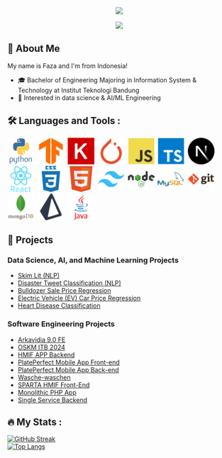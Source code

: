 <p align="center">
  <img src="https://capsule-render.vercel.app/api?type=waving&text=Hi%20there&color=gradient&fontColor=ffffff&animation=fadeIn&height=80"/>
</p>
<div id="header" align="center">
  <img src="https://i.giphy.com/media/v1.Y2lkPTc5MGI3NjExN2FpbXowczkxaXpqMmQ0amF3dWowcDZsZnF6M2JqcGo1aTIza3BiMSZlcD12MV9pbnRlcm5hbF9naWZfYnlfaWQmY3Q9cw/jdPMeyv9rn0hZHh8n9/giphy.gif" width="140"/>
</div>

## 🚀 About Me
My name is Faza and I'm from Indonesia!

- 🎓 Bachelor of Engineering Majoring in Information System & Technology at Institut Teknologi Bandung
- 🔭 Interested in data science & AI/ML Engineering

## :hammer_and_wrench: Languages and Tools :
<div>
  <img src="https://github.com/devicons/devicon/blob/master/icons/python/python-original-wordmark.svg" title="Python" alt="Python" width="60" height="60"/>&nbsp;
  <img src="https://github.com/devicons/devicon/blob/master/icons/tensorflow/tensorflow-original.svg" title="TensorFlow" alt="TensorFlow" width="60" height="60"/>&nbsp;
  <img src="https://github.com/devicons/devicon/blob/master/icons/keras/keras-original.svg" title="Keras" alt="Keras" width="60" height="60"/>&nbsp;
  <img src="https://github.com/devicons/devicon/blob/master/icons/pytorch/pytorch-original.svg" title="PyTorch" alt="PyTorch" width="60" height="60"/>&nbsp;
  <img src="https://github.com/devicons/devicon/blob/master/icons/javascript/javascript-original.svg" title="JavaScript" alt="JavaScript" width="60" height="60"/>&nbsp;
  <img src="https://github.com/devicons/devicon/blob/master/icons/typescript/typescript-original.svg" title="TypeScript" alt="TypeScript" width="60" height="60"/>&nbsp;
  <img src="https://github.com/devicons/devicon/blob/master/icons/nextjs/nextjs-original.svg" title="NextJS" alt="NextJS" width="60" height="60"/>&nbsp;
  <img src="https://github.com/devicons/devicon/blob/master/icons/react/react-original-wordmark.svg" title="React" alt="React" width="60" height="60"/>&nbsp;
  <img src="https://github.com/devicons/devicon/blob/master/icons/css3/css3-plain-wordmark.svg"  title="CSS3" alt="CSS" width="60" height="60"/>&nbsp;
  <img src="https://github.com/devicons/devicon/blob/master/icons/html5/html5-original.svg" title="HTML5" alt="HTML" width="60" height="60"/>&nbsp;
  <img src="https://github.com/devicons/devicon/blob/master/icons/tailwindcss/tailwindcss-original.svg" title="Tailwind" alt="Tailwind" width="60" height="60"/>&nbsp;
  <img src="https://github.com/devicons/devicon/blob/master/icons/nodejs/nodejs-original-wordmark.svg" title="NodeJS" alt="NodeJS" width="60" height="60"/>&nbsp;
  <img src="https://github.com/devicons/devicon/blob/master/icons/mysql/mysql-original-wordmark.svg" title="MySQL"  alt="MySQL" width="60" height="60"/>&nbsp;
  <img src="https://github.com/devicons/devicon/blob/master/icons/git/git-original-wordmark.svg" title="Git" **alt="Git" width="60" height="60"/>
  <img src="https://github.com/devicons/devicon/blob/master/icons/mongodb/mongodb-original-wordmark.svg" title="MongoDB" alt="MongoDB" width="60" height="60"/>&nbsp;
  <img src="https://github.com/devicons/devicon/blob/master/icons/prisma/prisma-original.svg" title="Prisma" alt="Prisma" width="60" height="60"/>&nbsp;
  <img src="https://github.com/devicons/devicon/blob/master/icons/java/java-original-wordmark.svg" title="Java" alt="Java" width="60" height="60"/>&nbsp;
</div>

## :construction: Projects
### Data Science, AI, and Machine Learning Projects
- [Skim Lit (NLP)](https://github.com/rasyadanfz/skim-lit)
- [Disaster Tweet Classification (NLP)](https://github.com/rasyadanfz/disaster-tweet-classification)
- [Bulldozer Sale Price Regression](https://github.com/rasyadanfz/bulldozer-sale-price-regression)
- [Electric Vehicle (EV) Car Price Regression](https://github.com/rasyadanfz/ev-car-prices-regression)
- [Heart Disease Classification](https://github.com/rasyadanfz/heart-disease-classification)
### Software Engineering Projects
- [Arkavidia 9.0 FE](https://github.com/arkavidia-hmif/arkavidia-frontend-9.0)
- [OSKM ITB 2024](https://github.com/KAT-ITB-2024/oskm-itb-x)
- [HMIF APP Backend](https://github.com/hmif-itb/hmif-app-be)
- [PlatePerfect Mobile App Front-end](https://github.com/rasyadanfz/plate-perfect)
- [PlatePerfect Mobile App Back-end](https://github.com/rasyadanfz/plate-perfect-backend)
- [Wasche-waschen](https://github.com/rasyadanfz/Wasche-waschen)
- [SPARTA HMIF Front-End](https://github.com/sparta-hmif/Web-Sparta-2022)
- [Monolithic PHP App](https://github.com/rasyadanfz/monolith)
- [Single Service Backend](https://github.com/rasyadanfz/single-service)

  
## :fire: My Stats :
[![GitHub Streak](http://github-readme-streak-stats.herokuapp.com?user=rasyadanfz&theme=dark&background=000000)](https://git.io/streak-stats)\
[![Top Langs](https://github-readme-stats.vercel.app/api/top-langs/?username=rasyadanfz&layout=compact&theme=vision-friendly-dark)](https://github.com/anuraghazra/github-readme-stats)


